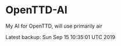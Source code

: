 # OpenTTD-AI
My AI for OpenTTD, will use primarily air

Latest backup: Sun Sep 15 10:35:01 UTC 2019
